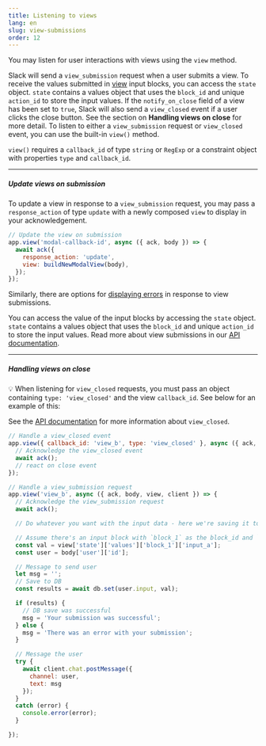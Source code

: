 ```yaml
---
title: Listening to views
lang: en
slug: view-submissions
order: 12
---
```


<div class="section-content">

You may listen for user interactions with views using the `view` method. 

Slack will send a `view_submission` request when a user submits a view. To receive the values submitted in [view](https://api.slack.com/reference/interaction-payloads/views) input blocks, you can access the `state` object. `state` contains a values object that uses the `block_id` and unique `action_id` to store the input values.
If the `notify_on_close` field of a view has been set to `true`, Slack will also send a `view_closed` event if a user clicks the close button. See the section on **Handling views on close** for more detail.
To listen to either a `view_submission` request or `view_closed` event, you can use the built-in `view()` method.

`view()` requires a `callback_id` of type `string` or `RegExp` or a constraint object with properties `type` and `callback_id`. 

---

##### Update views on submission

To update a view in response to a `view_submission` request, you may pass a `response_action` of type `update` with a newly composed `view` to display in your acknowledgement.

```javascript
// Update the view on submission 
app.view('modal-callback-id', async ({ ack, body }) => {
  await ack({
    response_action: 'update',
    view: buildNewModalView(body),
  });
});
```
Similarly, there are options for [displaying errors](https://api.slack.com/surfaces/modals/using#displaying_errors) in response to view submissions.

You can access the value of the input blocks by accessing the `state` object. `state` contains a values object that uses the `block_id` and unique `action_id` to store the input values.
Read more about view submissions in our [API documentation](https://api.slack.com/surfaces/modals/using#interactions).

---

##### Handling views on close

💡 When listening for `view_closed` requests, you must pass an object containing `type: 'view_closed'` and the view `callback_id`. See below for an example of this:

See the [API documentation](https://api.slack.com/surfaces/modals/using#modal_cancellations) for more information about `view_closed`.

```javascript
// Handle a view_closed event
app.view({ callback_id: 'view_b', type: 'view_closed' }, async ({ ack, body, view, client }) => {
  // Acknowledge the view_closed event
  await ack();
  // react on close event
});
```
</div>

```javascript
// Handle a view_submission request
app.view('view_b', async ({ ack, body, view, client }) => {
  // Acknowledge the view_submission request
  await ack();

  // Do whatever you want with the input data - here we're saving it to a DB then sending the user a verifcation of their submission

  // Assume there's an input block with `block_1` as the block_id and `input_a`
  const val = view['state']['values']['block_1']['input_a'];
  const user = body['user']['id'];

  // Message to send user
  let msg = '';
  // Save to DB
  const results = await db.set(user.input, val);

  if (results) {
    // DB save was successful
    msg = 'Your submission was successful';
  } else {
    msg = 'There was an error with your submission';
  }

  // Message the user
  try {
    await client.chat.postMessage({
      channel: user,
      text: msg
    });
  }
  catch (error) {
    console.error(error);
  }

});
```

